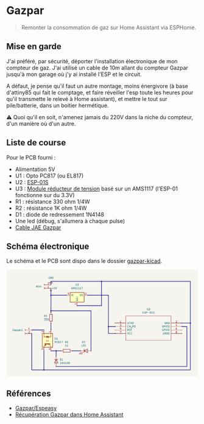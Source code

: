 # Gazpar

> Remonter la consommation de gaz sur Home Assistant via ESPHome.

## Mise en garde

J'ai préféré, par sécurité, déporter l'installation électronique de mon compteur de gaz. J'ai utilisé un cable de 10m allant du compteur Gazpar jusqu'à mon garage où j'y ai installé l'ESP et le circuit.

A défaut, je pense qu'il faut un autre montage, moins énergivore (à base d'attiny85 qui fait le comptage, et faire réveiller l'esp toute les heures pour qu'il transmette le relevé à Home assistant), et mettre le tout sur pile/batterie, dans un boitier hermétique.

⚠️ Quoi qu'il en soit, n'amenez jamais du 220V dans la niche du compteur, d'un manière où d'un autre.

## Liste de course

Pour le PCB fourni :

- Alimentation 5V
- U1 : Opto PC817 (ou EL817)
- U2 : [ESP-01S](https://www.amazon.fr/AZDelivery-ESP8266-Arduino-Raspberry-microcontr%C3%B4leur/dp/B01LK83TX0)
- U3 : [Module réducteur de tension](https://www.amazon.fr/gp/product/B07MY2NMQ6) basé sur un AMS1117 (l'ESP-01 fonctionne sur du 3.3V)
- R1 : résistance 330 ohm 1/4W
- R2 : résistance 1K ohm 1/4W
- D1 : diode de redressement 1N4148
- Une led (débug, s'allumera à chaque pulse)
- [Cable JAE Gazpar](https://www.gce-electronics.com/fr/divers/1612-connecteur-jae-pour-compteur-gazpar.html)

## Schéma électronique

Le schéma et le PCB sont dispo dans le dossier [gazpar-kicad](./gazpar-kicad).

![Montage gazpar](./gazpar.png)

## Références

- [Gazpar/Espeasy](https://community.jeedom.com/t/tuto-module-gazpar-pour-espeasy/46489)
- [Récupération Gazpar dans Home Assistant](https://forum.hacf.fr/t/recuperation-telesignalisation-gazpar/5930)
